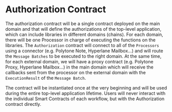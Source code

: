 # Authorization Contract

The authorization contract will be a single contract deployed on the main domain and that will define the authorizations of the top-level application, which can include libraries in different domains (chains). For each domain, there will be one Processor in charge of executing the functions on the libraries. The `Authorization` contract will connect to all of the `Processors` using a connector (e.g. Polytone Note, Hyperlane Mailbox…) and will route the `Message Batches` to be executed to the right domain. At the same time, for each external domain, we will have a proxy contract (e.g. Polytone Proxy, Hyperlane Mailbox...) in the main domain which will receive the callbacks sent from the processor on the external domain with the `ExecutionResult` of the `Message Batch`.

The contract will be instantiated once at the very beginning and will be used during the entire top-level application lifetime. Users will never interact with the individual Smart Contracts of each workflow, but with the Authorization contract directly.
